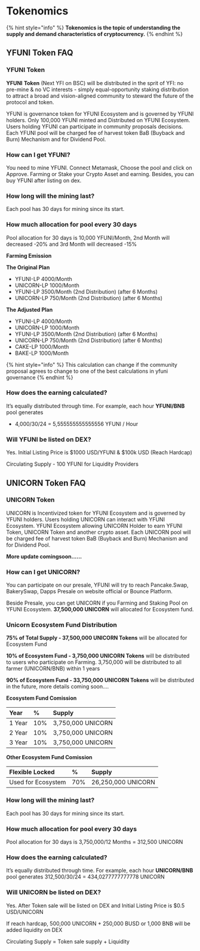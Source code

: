 # Tokenomics

{% hint style="info" %}
**Tokenomics is the topic of understanding the supply and demand characteristics of cryptocurrency.**
{% endhint %}

## YFUNI Token FAQ

### YFUNI Token

**YFUNI** **Token** \(Next YFI on BSC\) will be distributed in the sprit of YFI: no pre-mine & no VC interests - simply equal-opportunity staking distribution to attract a broad and vision-aligned community to steward the future of the protocol and token.

YFUNI is governance token for YFUNI Ecosystem and is governed by YFUNI holders. Only 100,000 YFUNI minted and Distributed on YFUNI Ecosystem. Users holding YFUNI can participate in community proposals decisions. Each YFUNI pool will be charged fee of harvest token BaB \(Buyback and Burn\) Mechanism and for Dividend Pool. 

### How can I get YFUNI?

You need to mine YFUNI. Connect Metamask, Choose the pool and click on Approve. Farming or Stake your Crypto Asset and earning. Besides, you can buy YFUNI after listing on dex.

### **How long will the mining last?**

Each pool has 30 days for mining since its start.

### **How much allocation for pool every 30 days**

Pool allocation for 30 days is 10,000 YFUNI/Month, 2nd Month will decreased -20% and 3rd Month will decreased -15%

**Farming Emission**

**The Original Plan**

* YFUNI-LP 4000/Month
* UNICORN-LP 1000/Month
* YFUNI-LP 3500/Month \(2nd Distribution\) \(after 6 Months\)
* UNICORN-LP 750/Month \(2nd Distribution\) \(after 6 Months\)

**The Adjusted Plan**

* YFUNI-LP 4000/Month
* UNICORN-LP 1000/Month
* YFUNI-LP 3500/Month \(2nd Distribution\) \(after 6 Months\)
* UNICORN-LP 750/Month \(2nd Distribution\) \(after 6 Months\)
* CAKE-LP 1000/Month
* BAKE-LP 1000/Month

{% hint style="info" %}
This calculation can change if the community proposal agrees to change to one of the best calculations in yfuni governance
{% endhint %}

### **How does the earning calculated?**

It’s equally distributed through time. For example, each hour **YFUNI/BNB** pool generates 

* 4,000/30/24 = 5,555555555555556 YFUNI / Hour

### **Will YFUNI be listed on DEX?**

Yes. Initial Listing Price is $1000 USD/YFUNI & $100k USD \(Reach Hardcap\)

Circulating Supply - 100 YFUNI for Liquidity Providers

## UNICORN Token FAQ

### UNICORN Token

UNICORN is Incentivized token for YFUNI Ecosystem and is governed by YFUNI holders. Users holding UNICORN can interact with YFUNI Ecosystem. YFUNI Ecosystem allowing UNICORN Holder to earn YFUNI Token, UNICORN Token and another crypto asset. Each UNICORN pool will be charged fee of harvest token BaB \(Buyback and Burn\) Mechanism and for Dividend Pool. 

**More update comingsoon......**

### How can I get **UNICORN**?

You can participate on our presale, YFUNI will try to reach Pancake.Swap, BakerySwap, Dapps Presale on website official or Bounce Platform.

Beside Presale, you can get UNICORN if you Farming and Staking Pool on YFUNI Ecosystem. **37,500,000 UNICORN** will allocated for Ecosystem fund.

### Unicorn Ecosystem Fund Distribution

**75% of Total Supply - 37,500,000 UNICORN Tokens** will be allocated for Ecosystem Fund

**10% of Ecosystem Fund - 3,750,000 UNICORN Tokens** will be distributed to users who participate on Farming. 3,750,000 will be distributed to all farmer \(UNICORN/BNB\) within 1 years

**90% of Ecosystem Fund - 33,750,000 UNICORN Tokens** will be distributed in the future, more details coming soon....

**Ecosystem Fund Comission**

| Year | % | Supply |
| :--- | :--- | :--- |
| 1 Year | 10% | 3,750,000 UNICORN |
| 2 Year | 10% | 3,750,000 UNICORN |
| 3 Year | 10% | 3,750,000 UNICORN |

**Other Ecosystem Fund Comission**

| Flexible Locked | % | Supply |
| :--- | :--- | :--- |
| Used for Ecosystem | 70% | 26,250,000 UNICORN |

### **How long will the mining last?**

Each pool has 30 days for mining since its start.

### **How much allocation for pool every 30 days**

Pool allocation for 30 days is 3,750,000/12 Months = 312,500 UNICORN

### **How does the earning calculated?**

It’s equally distributed through time. For example, each hour **UNICORN/BNB** pool generates 312,500/30/24 = 434,0277777777778 UNICORN

### **Will UNICORN be listed on DEX?**

Yes. After Token sale will be listed on DEX and Initial Listing Price is $0.5 USD/UNICORN

If reach hardcap, 500,000 UNICORN + 250,000 BUSD or 1,000 BNB will be added liquidity on DEX

Circulating Supply = Token sale supply + Liquidity 

